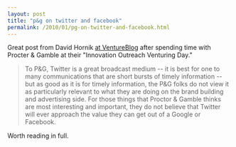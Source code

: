 ```yaml
---
layout: post
title: "p&g on twitter and facebook"
permalink: /2010/01/pg-on-twitter-and-facebook.html
---
```


<p>Great post from David Hornik <a href="http://ventureblog.com/articles/2010/01/facebook_twitter_and_pg.php">at VentureBlog</a> after spending time with Procter &amp; Gamble at their "Innovation Outreach Venturing Day."</p>

<blockquote>
  <p>To P&amp;G, Twitter is a great broadcast medium -- it is best for one to many communications that are short bursts of timely information -- but as good as it is for timely information, the P&amp;G folks do not view it as particularly relevant to what they are doing on the brand building and advertising side. For those things that Proctor &amp; Gamble thinks are most interesting and important, they do not believe that Twitter will ever approach the value they can get out of a Google or Facebook.</p>
</blockquote>

<p>Worth reading in full.</p>



